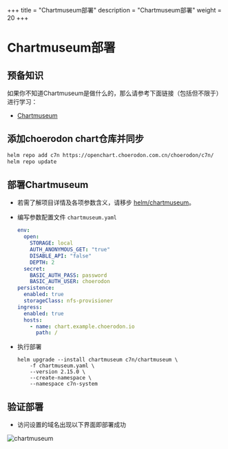 +++
title = "Chartmuseum部署"
description = "Chartmuseum部署"
weight = 20
+++

# Chartmuseum部署

## 预备知识

如果你不知道Chartmuseum是做什么的，那么请参考下面链接（包括但不限于）进行学习：

- [Chartmuseum](https://github.com/helm/chartmuseum#chartmuseum)

## 添加choerodon chart仓库并同步

```bash
helm repo add c7n https://openchart.choerodon.com.cn/choerodon/c7n/
helm repo update
```

## 部署Chartmuseum

- 若需了解项目详情及各项参数含义，请移步 [helm/chartmuseum](https://github.com/helm/chartmuseum)。
- 编写参数配置文件 `chartmuseum.yaml`

    ```yaml
    env:
      open:
        STORAGE: local
        AUTH_ANONYMOUS_GET: "true"
        DISABLE_API: "false"
        DEPTH: 2
      secret:
        BASIC_AUTH_PASS: password
        BASIC_AUTH_USER: choerodon
    persistence:
      enabled: true
      storageClass: nfs-provisioner
    ingress:
      enabled: true
      hosts:
        - name: chart.example.choerodon.io
          path: /
    ```

- 执行部署
  
    ```shell
    helm upgrade --install chartmuseum c7n/chartmuseum \
        -f chartmuseum.yaml \
        --version 2.15.0 \
        --create-namespace \
        --namespace c7n-system
    ```

## 验证部署

- 访问设置的域名出现以下界面即部署成功

 ![chartmuseum](/docs/installation-configuration/image/chartmuseum.png)